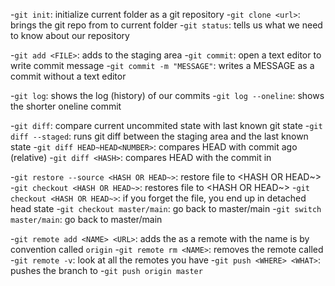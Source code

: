 -`git init`: initialize current folder as a git repository
-`git clone <url>`: brings the git repo from <url> to current folder
-`git status`: tells us what we need to know about our repository

-`git add <FILE>`: adds <FILE> to the staging area
-`git commit`: open a text editor to write commit message 
  -`git commit -m "MESSAGE"`: writes a MESSAGE as a commit without a text editor

-`git log`: shows the log (history) of our commits
  -`git log --oneline`: shows the shorter oneline commit

-`git diff`: compare current uncommited state with last known git state
  -`git diff --staged`: runs git diff between the staging area and the last known state
-`git diff HEAD~HEAD<NUMBER>`: compares HEAD with commit <NUMBER> ago (relative)
-`git diff <HASH>`: compares HEAD with the commit in <HASH>

-`git restore --source <HASH OR HEAD~>`: restore file to <HASH OR HEAD~>
    -`git checkout <HASH OR HEAD~>`: restores file to <HASH OR HEAD~>
        -`git checkout <HASH OR HEAD~>`: if you forget the file, you end up in detached head state
        -`git checkout master/main`: go back to master/main
        -`git switch master/main`: go back to master/main

-`git remote add <NAME> <URL>`: adds the <URL> as a remote with the name <NAME>
    <NAME> is by convention called `origin`
-`git remote rm <NAME>`: removes the remote called <NAME>
-`git remote -v`: look at all the remotes you have
-`git push <WHERE> <WHAT>`: pushes the <WHAT> branch to <WHERE>
    -`git push origin master`